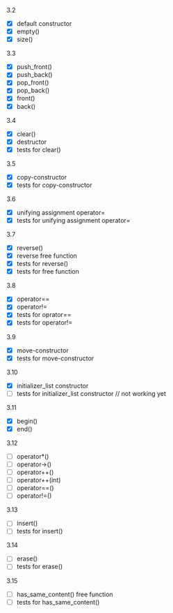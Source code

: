 3.2
  - [x] default constructor
  - [x] empty()
  - [x] size()

3.3
  - [x] push_front() 
  - [x] push_back()
  - [x] pop_front()
  - [x] pop_back()
  - [x] front()
  - [x] back()

3.4
  - [x] clear()
  - [x] destructor
  - [x] tests for clear()

3.5
  - [x] copy-constructor
  - [x] tests for copy-constructor

3.6
  - [x] unifying assignment operator=
  - [x] tests for unifying assignment operator=  

3.7
  - [x] reverse()
  - [x] reverse free function
  - [x] tests for reverse()
  - [x] tests for free function

3.8
  - [x] operator==
  - [x] operator!=
  - [x] tests for oprator==
  - [x] tests for operator!=

3.9
  - [x] move-constructor
  - [x] tests for move-constructor

3.10
  - [x] initializer_list constructor
  - [ ] tests for initializer_list constructor // not working yet

3.11
  - [x] begin()
  - [x] end()

3.12
  - [ ] operator*()
  - [ ] operator->()
  - [ ] operator++()
  - [ ] operator++(int)
  - [ ] operator==()
  - [ ] operator!=()
  
3.13
  - [ ] insert()
  - [ ] tests for insert()

3.14
  - [ ] erase()
  - [ ] tests for erase()

3.15
  - [ ] has_same_content() free function
  - [ ] tests for has_same_content()